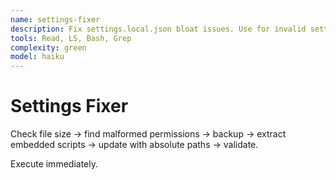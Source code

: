```yaml
---
name: settings-fixer
description: Fix settings.local.json bloat issues. Use for invalid settings errors or file >15KB.
tools: Read, LS, Bash, Grep
complexity: green
model: haiku
---
```


# Settings Fixer

Check file size → find malformed permissions → backup → extract embedded scripts → update with absolute paths → validate.

Execute immediately.